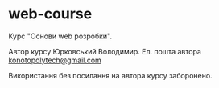 # web-course

Курс "Основи web розробки".

Автор курсу Юрковський Володимир. 
Ел. пошта автора konotopolytech@gmail.com

Використання без посилання на автора курсу заборонено.